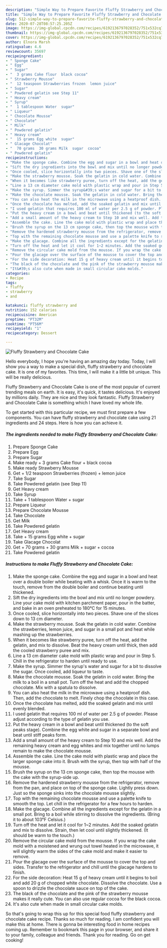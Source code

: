 ```yaml
---
description: "Simple Way to Prepare Favorite Fluffy Strawberry and Chocolate Cake"
title: "Simple Way to Prepare Favorite Fluffy Strawberry and Chocolate Cake"
slug: 512-simple-way-to-prepare-favorite-fluffy-strawberry-and-chocolate-cake
date: 2020-07-28T08:57:25.205Z
image: https://img-global.cpcdn.com/recipes/6192136797028352/751x532cq70/fluffy-strawberry-and-chocolate-cake-recipe-main-photo.jpg
thumbnail: https://img-global.cpcdn.com/recipes/6192136797028352/751x532cq70/fluffy-strawberry-and-chocolate-cake-recipe-main-photo.jpg
cover: https://img-global.cpcdn.com/recipes/6192136797028352/751x532cq70/fluffy-strawberry-and-chocolate-cake-recipe-main-photo.jpg
author: Elnora Marsh
ratingvalue: 4.6
reviewcount: 35697
recipeingredient:
- " Sponge Cake"
- " Egg"
- " Sugar"
- "  3 grams Cake flour  black cocoa"
- " Strawberry Mousse"
- "  12 teaspoon Strawberries frozen  lemon juice"
- " Sugar"
- " Powdered gelatin see Step 11"
- " Heavy cream"
- " Syrup"
- "  1 tablespoon Water  sugar"
- " Liqueur"
- " Chocolate Mousse"
- " Chocolate"
- " Milk"
- " Powdered gelatin"
- " Heavy cream"
- "  15 grams Egg white  sugar"
- " Glacage Chocolat"
- "  70 grams  30 grams Milk  sugar  cocoa"
- " Powdered gelatin"
recipeinstructions:
- "Make the sponge cake. Combine the egg and sugar in a bowl and heat over a double boiler while beating with a whisk. Once it is warm to the touch, remove from the double boiler and continue beating until thickened."
- "Sift the dry ingredients into the bowl and mix until no longer powdery. Line your cake mold with kitchen parchment paper, pour in the batter, and bake in an oven preheated to 180°C for 15 minutes."
- "Once cooled, slice horizontally into two pieces. Shave one of the slices down to 13 cm diameter."
- "Make the strawberry mousse. Soak the gelatin in cold water. Combine the strawberries, lemon juice, and sugar in a small pot and heat while mashing up the strawberries."
- "When it becomes like strawberry puree, turn off the heat, add the gelatin, and mix to dissolve. Beat the heavy cream until thick, then add the cooled strawberry puree and mix."
- "Line a 13 cm diameter cake mold with plastic wrap and pour in Step 5. Chill in the refrigerator to harden until ready to use."
- "Make the syrup. Simmer the syrup&#39;s water and sugar for a bit to dissolve the sugar. Once cooled, add liqueur to taste."
- "Make the chocolate mousse. Soak the gelatin in cold water. Bring the milk to a boil in a small pot. Turn off the heat and add the chopped chocolate. Mix with a spatula to dissolve."
- "You can also heat the milk in the microwave using a heatproof dish. Then, add the chocolate to melt. Finely chop the chocolate in this case."
- "Once the chocolate has melted, add the soaked gelatin and mix until evenly blended."
- "I used gelatin that requires 100 ml of water per 2.5 g of powder. Please adjust according to the type of gelatin you use."
- "Put the heavy cream in a bowl and beat until thickened (to the soft peaks stage). Combine the egg white and sugar in a separate bowl and beat until stiff peaks form."
- "Add a small amount of the heavy cream to Step 10 and mix well. Add the remaining heavy cream and egg whites and mix together until no lumps remain to make the chocolate mousse."
- "Assemble the cake. Line the cake mold with plastic wrap and place the larger sponge cake into it. Brush with the syrup, then top with half of the mousse."
- "Brush the syrup on the 13 cm sponge cake, then top the mousse with the cake with the syrup-side up."
- "Remove the hardened strawberry mousse from the refrigerator, remove from the pan, and place on top of the sponge cake. Lightly press down. Just so the sponge sinks into the chocolate mousse slightly."
- "Top with the remaining chocolate mousse and use a palette knife to smooth the top. Let chill in the refrigerator for a few hours to harden."
- "Make the glacage. Combine all the ingredients except for the gelatin in a small pot. Bring to a boil while stirring to dissolve the ingredients. (Bring it to about 103°F Celsius.)"
- "Turn off the heat and let it cool for 1~2 minutes. Add the soaked gelatin and mix to dissolve. Strain, then let cool until slightly thickened. (It should be warm to the touch.)"
- "Remove the circular cake mold from the mousse. If you wrap the cake mold with a moistened and wrung out towel heated in the microwave, it will slightly warm the sides of the cake mold and make it easier to remove."
- "Pour the glacage over the surface of the mousse to cover the top and sides. Transfer to the refrigerator and chill until the glacage hardens to finish."
- "For the side decoration: Heat 15 g of heavy cream until it begins to boil and add 20 g of chopped white chocolate. Dissolve the chocolate. Use a spoon to drizzle the chocolate sauce on top of the cake."
- "The black of the chocolate and the pink of the strawberry mousse makes it really cute. You can also use regular cocoa for the black cocoa."
- "It&#39;s also cute when made in small circular cake molds."
categories:
- Recipe
tags:
- fluffy
- strawberry
- and

katakunci: fluffy strawberry and 
nutrition: 152 calories
recipecuisine: American
preptime: "PT32M"
cooktime: "PT56M"
recipeyield: "1"
recipecategory: Dessert

---
```



![Fluffy Strawberry and Chocolate Cake](https://img-global.cpcdn.com/recipes/6192136797028352/751x532cq70/fluffy-strawberry-and-chocolate-cake-recipe-main-photo.jpg)

Hello everybody, I hope you're having an amazing day today. Today, I will show you a way to make a special dish, fluffy strawberry and chocolate cake. It is one of my favorites. This time, I will make it a little bit unique. This will be really delicious.

Fluffy Strawberry and Chocolate Cake is one of the most popular of current trending meals on earth. It is easy, it's quick, it tastes delicious. It's enjoyed by millions daily. They are nice and they look fantastic. Fluffy Strawberry and Chocolate Cake is something which I have loved my whole life.




To get started with this particular recipe, we must first prepare a few components. You can have fluffy strawberry and chocolate cake using 21 ingredients and 24 steps. Here is how you can achieve it.

<!--inarticleads1-->

##### The ingredients needed to make Fluffy Strawberry and Chocolate Cake:

1. Prepare  Sponge Cake
1. Prepare  Egg
1. Prepare  Sugar
1. Make ready  + 3 grams Cake flour + black cocoa
1. Make ready  Strawberry Mousse
1. Get  + 1/2 teaspoon Strawberries (frozen) + lemon juice
1. Take  Sugar
1. Take  Powdered gelatin (see Step 11)
1. Get  Heavy cream
1. Take  Syrup
1. Take  + 1 tablespoon Water + sugar
1. Prepare  Liqueur
1. Prepare  Chocolate Mousse
1. Take  Chocolate
1. Get  Milk
1. Take  Powdered gelatin
1. Get  Heavy cream
1. Take  + 15 grams Egg white + sugar
1. Take  Glacage Chocolat
1. Get  + 70 grams + 30 grams Milk + sugar + cocoa
1. Take  Powdered gelatin




<!--inarticleads2-->

##### Instructions to make Fluffy Strawberry and Chocolate Cake:

1. Make the sponge cake. Combine the egg and sugar in a bowl and heat over a double boiler while beating with a whisk. Once it is warm to the touch, remove from the double boiler and continue beating until thickened.
1. Sift the dry ingredients into the bowl and mix until no longer powdery. Line your cake mold with kitchen parchment paper, pour in the batter, and bake in an oven preheated to 180°C for 15 minutes.
1. Once cooled, slice horizontally into two pieces. Shave one of the slices down to 13 cm diameter.
1. Make the strawberry mousse. Soak the gelatin in cold water. Combine the strawberries, lemon juice, and sugar in a small pot and heat while mashing up the strawberries.
1. When it becomes like strawberry puree, turn off the heat, add the gelatin, and mix to dissolve. Beat the heavy cream until thick, then add the cooled strawberry puree and mix.
1. Line a 13 cm diameter cake mold with plastic wrap and pour in Step 5. Chill in the refrigerator to harden until ready to use.
1. Make the syrup. Simmer the syrup&#39;s water and sugar for a bit to dissolve the sugar. Once cooled, add liqueur to taste.
1. Make the chocolate mousse. Soak the gelatin in cold water. Bring the milk to a boil in a small pot. Turn off the heat and add the chopped chocolate. Mix with a spatula to dissolve.
1. You can also heat the milk in the microwave using a heatproof dish. Then, add the chocolate to melt. Finely chop the chocolate in this case.
1. Once the chocolate has melted, add the soaked gelatin and mix until evenly blended.
1. I used gelatin that requires 100 ml of water per 2.5 g of powder. Please adjust according to the type of gelatin you use.
1. Put the heavy cream in a bowl and beat until thickened (to the soft peaks stage). Combine the egg white and sugar in a separate bowl and beat until stiff peaks form.
1. Add a small amount of the heavy cream to Step 10 and mix well. Add the remaining heavy cream and egg whites and mix together until no lumps remain to make the chocolate mousse.
1. Assemble the cake. Line the cake mold with plastic wrap and place the larger sponge cake into it. Brush with the syrup, then top with half of the mousse.
1. Brush the syrup on the 13 cm sponge cake, then top the mousse with the cake with the syrup-side up.
1. Remove the hardened strawberry mousse from the refrigerator, remove from the pan, and place on top of the sponge cake. Lightly press down. Just so the sponge sinks into the chocolate mousse slightly.
1. Top with the remaining chocolate mousse and use a palette knife to smooth the top. Let chill in the refrigerator for a few hours to harden.
1. Make the glacage. Combine all the ingredients except for the gelatin in a small pot. Bring to a boil while stirring to dissolve the ingredients. (Bring it to about 103°F Celsius.)
1. Turn off the heat and let it cool for 1~2 minutes. Add the soaked gelatin and mix to dissolve. Strain, then let cool until slightly thickened. (It should be warm to the touch.)
1. Remove the circular cake mold from the mousse. If you wrap the cake mold with a moistened and wrung out towel heated in the microwave, it will slightly warm the sides of the cake mold and make it easier to remove.
1. Pour the glacage over the surface of the mousse to cover the top and sides. Transfer to the refrigerator and chill until the glacage hardens to finish.
1. For the side decoration: Heat 15 g of heavy cream until it begins to boil and add 20 g of chopped white chocolate. Dissolve the chocolate. Use a spoon to drizzle the chocolate sauce on top of the cake.
1. The black of the chocolate and the pink of the strawberry mousse makes it really cute. You can also use regular cocoa for the black cocoa.
1. It&#39;s also cute when made in small circular cake molds.




So that's going to wrap this up for this special food fluffy strawberry and chocolate cake recipe. Thanks so much for reading. I am confident you will make this at home. There is gonna be interesting food in home recipes coming up. Remember to bookmark this page in your browser, and share it to your family, colleague and friends. Thank you for reading. Go on get cooking!
